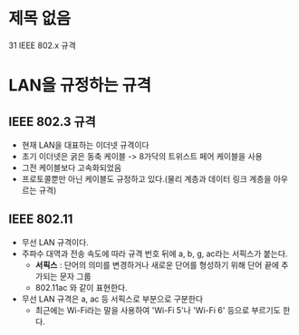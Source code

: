 # 제목 없음

31 IEEE 802.x 규격

# LAN을 규정하는 규격

## IEEE 802.3 규격

- 현재 LAN을 대표하는 이더넷 규격이다
- 초기 이더넷은 굵은 동축 케이블 -> 8가닥의 트위스트 페어 케이블을 사용
- 그전 케이블보다 고속화되었음
- 프로토콜뿐만 아닌 케이블도 규정하고 있다.(물리 계층과 데이터 링크 계층을 아우르는 규격)

## IEEE 802.11

- 무선 LAN 규격이다.
- 주파수 대역과 전송 속도에 따라 규격 번호 뒤에 a, b, g, ac라는 서픽스가 붙는다.
    - **서픽스** : 단어의 의미를 변경하거나 새로운 단어를 형성하기 위해 단어 끝에 추가되는 문자 그룹
    - 802.11ac 와 같이 표현한다.
- 무선 LAN 규격은 a, ac 등 서픽스로 부분으로 구분한다
    - 최근에는 Wi-Fi라는 말을 사용하여 'Wi-Fi 5'나 'Wi-Fi 6' 등으로 부르기도 한다.